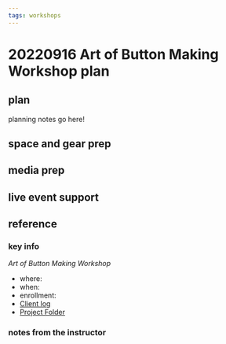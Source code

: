 ```yaml
---
tags: workshops
---
```

# 20220916 Art of Button Making Workshop plan

## plan
planning notes go here!
## space and gear prep
## media prep
## live event support
## reference
### key info
*Art of Button Making Workshop*
* where: 
* when: 
* enrollment: 
* [Client log]()
* [Project Folder]()

### notes from the instructor
